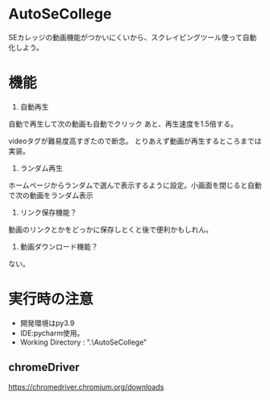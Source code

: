 # AutoSeCollege
 
SEカレッジの動画機能がつかいにくいから、スクレイピングツール使って自動化しよう。


# 機能

1. 自動再生

自動で再生して次の動画も自動でクリック
あと、再生速度を1.5倍する。

videoタグが難易度高すぎたので断念。
とりあえず動画が再生するところまでは実装。

1. ランダム再生

ホームページからランダムで選んで表示するように設定。小画面を閉じると自動で次の動画をランダム表示

1. リンク保存機能？

動画のリンクとかをどっかに保存しとくと後で便利かもしれん。

1. 動画ダウンロード機能？

ない。

# 実行時の注意

+ 開発環境はpy3.9
+ IDE:pycharm使用。
+ Working Directory : ".\AutoSeCollege"


## chromeDriver

https://chromedriver.chromium.org/downloads
